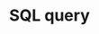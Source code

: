 ---
title: SQL query
excerpt: >-
  Execute a SQL query against a dataset or data project.


  SQL results are available in a variety of formats. By default,
  `application/json` will be returned. Set the `Accept` header to one of the
  following values in accordance with your preference:


  * `text/csv`

  * `application/json`

  * `application/json-l`

  * `application/x-ndjson`


  New to SQL? Check out data.world's [SQL
  manual](https://docs.data.world/tutorials/dwsql/) .
api:
  file: data-world.json
  operationId: sqlPost
hidden: false
---